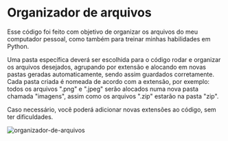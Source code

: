 ﻿# Organizador de arquivos

Esse código foi feito com objetivo de organizar os arquivos do meu computador pessoal,
como também para treinar minhas habilidades em Python.

Uma pasta específica deverá ser escolhida para o código rodar e organizar os arquivos desejados,
agrupando por extensão e alocando em novas pastas geradas automaticamente, sendo assim guardados corretamente.
Cada pasta criada é nomeada de acordo com a extensão, por exemplo:
todos os arquivos ".png" e ".jpeg" serão alocados numa nova pasta chamada "imagens",
assim como os arquivos ".zip" estarão na pasta "zip".

Caso necessário, você poderá adicionar novas extensões ao código, sem ter dificuldades.




![organizador-de-arquivos](https://github.com/user-attachments/assets/1811d46e-6706-4eae-a605-17a4b4f9ca21)
